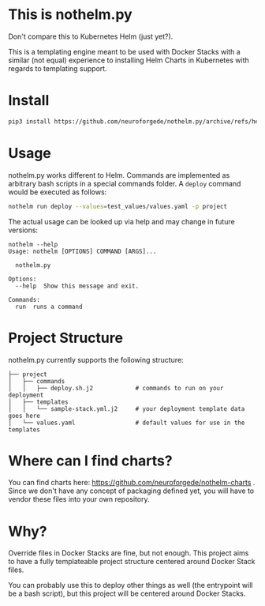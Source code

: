 # This is nothelm.py

Don't compare this to Kubernetes Helm (just yet?).

This is a templating engine meant to be used with Docker Stacks with a similar (not equal) experience to
installing Helm Charts in Kubernetes with regards to templating support.

# Install

```bash
pip3 install https://github.com/neuroforgede/nothelm.py/archive/refs/heads/master.zip
```

# Usage

nothelm.py works different to Helm. Commands are implemented as arbitrary bash scripts in a special commands folder.
A `deploy` command would be executed as follows:

```bash
nothelm run deploy --values=test_values/values.yaml -p project
```

The actual usage can be looked up via help and may change in future versions:

```
nothelm --help
Usage: nothelm [OPTIONS] COMMAND [ARGS]...

  nothelm.py

Options:
  --help  Show this message and exit.

Commands:
  run  runs a command
```

# Project Structure

nothelm.py currently supports the following structure:

```
├── project
│   ├── commands
│   │   ├── deploy.sh.j2            # commands to run on your deployment
│   ├── templates   
│   │   └── sample-stack.yml.j2     # your deployment template data goes here
│   └── values.yaml                 # default values for use in the templates
```

# Where can I find charts?

You can find charts here: https://github.com/neuroforgede/nothelm-charts . Since we don't have any concept of packaging defined yet, you will have to vendor these files into your own repository.

# Why?

Override files in Docker Stacks are fine, but not enough. This project aims to have a fully templateable
project structure centered around Docker Stack files.

You can probably use this to deploy other things as well (the entrypoint will be a bash script), but
this project will be centered around Docker Stacks.
